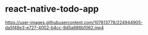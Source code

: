 # react-native-todo-app

https://user-images.githubusercontent.com/107813778/224944905-da5f48e3-e727-4002-b4cc-9d5a686b1062.mp4

